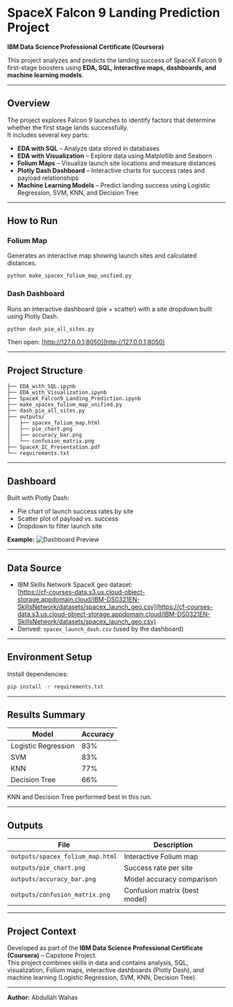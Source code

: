 # SpaceX Falcon 9 Landing Prediction Project

**IBM Data Science Professional Certificate (Coursera)**

This project analyzes and predicts the landing success of SpaceX Falcon 9 first-stage boosters using **EDA, SQL, interactive maps, dashboards, and machine learning models**.

---

## Overview

The project explores Falcon 9 launches to identify factors that determine whether the first stage lands successfully.  
It includes several key parts:

- **EDA with SQL** – Analyze data stored in databases  
- **EDA with Visualization** – Explore data using Matplotlib and Seaborn  
- **Folium Maps** – Visualize launch site locations and measure distances  
- **Plotly Dash Dashboard** – Interactive charts for success rates and payload relationships  
- **Machine Learning Models** – Predict landing success using Logistic Regression, SVM, KNN, and Decision Tree  

---

##  How to Run

### Folium Map
Generates an interactive map showing launch sites and calculated distances.

```bash
python make_spacex_folium_map_unified.py
```

### Dash Dashboard
Runs an interactive dashboard (pie + scatter) with a site dropdown built using Plotly Dash.

```bash
python dash_pie_all_sites.py
```

Then open: [http://127.0.0.1:8050](http://127.0.0.1:8050)

---

##  Project Structure

```
├── EDA_with_SQL.ipynb
├── EDA_with_Visualization.ipynb
├── SpaceX_Falcon9_Landing_Prediction.ipynb
├── make_spacex_folium_map_unified.py
├── dash_pie_all_sites.py
├── outputs/
│   ├── spacex_folium_map.html
│   ├── pie_chart.png
│   ├── accuracy_bar.png
│   └── confusion_matrix.png
├── SpaceX_IC_Presentation.pdf
└── requirements.txt
```

---

## Dashboard

Built with Plotly Dash:
- Pie chart of launch success rates by site  
- Scatter plot of payload vs. success  
- Dropdown to filter launch site  

**Example:**
![Dashboard Preview](outputs/pie_chart.png)

---

## Data Source

- IBM Skills Network SpaceX geo dataset:  
  [https://cf-courses-data.s3.us.cloud-object-storage.appdomain.cloud/IBM-DS0321EN-SkillsNetwork/datasets/spacex_launch_geo.csv](https://cf-courses-data.s3.us.cloud-object-storage.appdomain.cloud/IBM-DS0321EN-SkillsNetwork/datasets/spacex_launch_geo.csv)
- Derived: `spacex_launch_dash.csv` (used by the dashboard)

---

##  Environment Setup

Install dependencies:

```bash
pip install -r requirements.txt
```

---

## Results Summary

| Model | Accuracy |
|------|----------|
| Logistic Regression | 83% |
| SVM | 83% |
| KNN | 77% |
| Decision Tree | 66% |

KNN and Decision Tree performed best in this run.

---

## Outputs

| File | Description |
|------|-------------|
| `outputs/spacex_folium_map.html` | Interactive Folium map |
| `outputs/pie_chart.png` | Success rate per site |
| `outputs/accuracy_bar.png` | Model accuracy comparison |
| `outputs/confusion_matrix.png` | Confusion matrix (best model) |

---

## Project Context

Developed as part of the **IBM Data Science Professional Certificate (Coursera)** – Capstone Project.  
This project combines skills in data and contains analysis, SQL, visualization, Folium maps, interactive dashboards (Plotly Dash), and machine learning (Logistic Regression, SVM, KNN, Decision Tree).

---

**Author:** Abdullah Wahas




